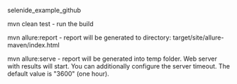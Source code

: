 selenide_example_github

mvn clean test - run the build

mvn allure:report - report will be generated tо directory: target/site/allure-maven/index.html

mvn allure:serve - report will be generated into temp folder. Web server with results will start. You can additionally configure the server timeout. The default value is "3600" (one hour).
